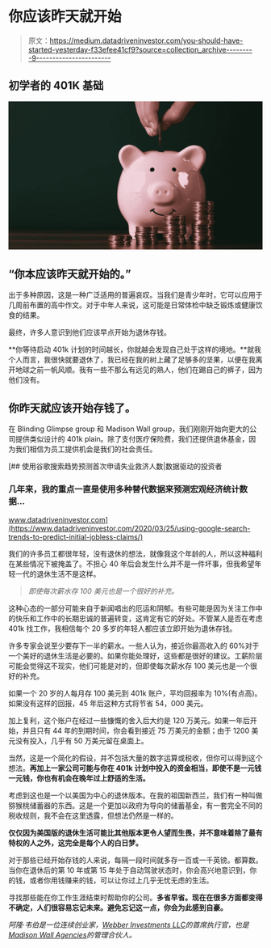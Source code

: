 # 你应该昨天就开始

> 原文：<https://medium.datadriveninvestor.com/you-should-have-started-yesterday-f33efee41cf9?source=collection_archive---------9----------------------->

## 初学者的 401K 基础

![](img/4bcb264d33a5aeee4abfde65c34a725e.png)

## “你本应该昨天就开始的。”

出于多种原因，这是一种广泛适用的普遍哀叹。当我们是青少年时，它可以应用于几周前布置的高中作文。对于中年人来说，这可能是日常体检中缺乏锻炼或健康饮食的结果。

最终，许多人意识到他们应该早点开始为退休存钱。

**你等待启动 401k 计划的时间越长，你就越会发现自己处于这样的境地。**就我个人而言，我很快就要退休了，我已经在我的树上藏了足够多的坚果，以便在我离开地球之前一帆风顺。我有一些不那么有远见的熟人，他们在踢自己的裤子，因为他们没有。

## 你昨天就应该开始存钱了。

在 Blinding Glimpse group 和 Madison Wall group，我们刚刚开始向更大的公司提供类似设计的 401k plain。除了支付医疗保险费，我们还提供退休基金，因为我们相信为员工提供机会是我们的社会责任。

[](https://www.datadriveninvestor.com/2020/03/25/using-google-search-trends-to-predict-initial-jobless-claims/) [## 使用谷歌搜索趋势预测首次申请失业救济人数|数据驱动的投资者

### 几年来，我的重点一直是使用多种替代数据来预测宏观经济统计数据…

www.datadriveninvestor.com](https://www.datadriveninvestor.com/2020/03/25/using-google-search-trends-to-predict-initial-jobless-claims/) 

我们的许多员工都很年轻，没有退休的想法，就像我这个年龄的人，所以这种福利在某些情况下被掩盖了。不担心 40 年后会发生什么并不是一件坏事，但我希望年轻一代的退休生活不是这样。

> *即使每次薪水存 100 美元也是一个很好的补充。*

这种心态的一部分可能来自于新闻唱出的厄运和阴郁。有些可能是因为关注工作中的快乐和工作中的长期忠诚的普遍转变，这肯定有它的好处。不管某人是否在考虑 401k 找工作，我相信每个 20 多岁的年轻人都应该立即开始为退休存钱。

许多专家会说至少要存下一半的薪水。一些人认为，接近你最高收入的 60%对于一个美好的退休生活是必要的。如果你能处理好，这些都是很好的建议。工薪阶层可能会觉得这不现实，他们可能是对的，但即使每次薪水存 100 美元也是一个很好的补充。

如果一个 20 岁的人每月存 100 美元到 401k 账户，平均回报率为 10%(有点高)。如果没有这样的回报，45 年后这种方式将节省 54，000 美元。

加上复利，这个账户在经过一些慷慨的舍入后大约是 120 万美元。如果一年后开始，并且只有 44 年的到期时间，你会看到接近 75 万美元的金额；由于 1200 美元没有投入，几乎有 50 万美元留在桌面上。

当然，这是一个简化的假设，并不包括大量的数字运算或税收，但你可以得到这个想法。**再加上一家公司可能与你在 401k 计划中投入的资金相当，即使不是一元钱一元钱，你也有机会在晚年过上舒适的生活。**

考虑到这也是一个以美国为中心的退休版本。在我的祖国新西兰，我们有一种叫做猕猴桃储蓄器的东西。这是一个更加以政府为导向的储蓄基金，有一套完全不同的税收规则，我不会在这里透露，但想法仍然是一样的。

**仅仅因为美国版的退休生活可能比其他版本更令人望而生畏，并不意味着除了最有特权的人之外，这完全是每个人的白日梦。**

对于那些已经开始存钱的人来说，每隔一段时间就多存一百或一千英镑。都算数。当你在退休后的第 10 年或第 15 年处于自动驾驶状态时，你会高兴地意识到，你的钱，或者你用钱赚来的钱，可以让你过上几乎无忧无虑的生活。

寻找那些能在你工作生涯结束时帮助你的公司。**多省早省。现在在很多方面都变得不确定，人们很容易忘记未来。避免忘记这一点，你会为此感到自豪。**

*阿隆·韦伯是一位连续创业家，*[*Webber Investments LLC*](http://webberinvestments.com/?source=post_page---------------------------)*的首席执行官，也是*[*Madison Wall Agencies*](http://www.madison-wall.co/?source=post_page---------------------------#home)*的管理合伙人。*